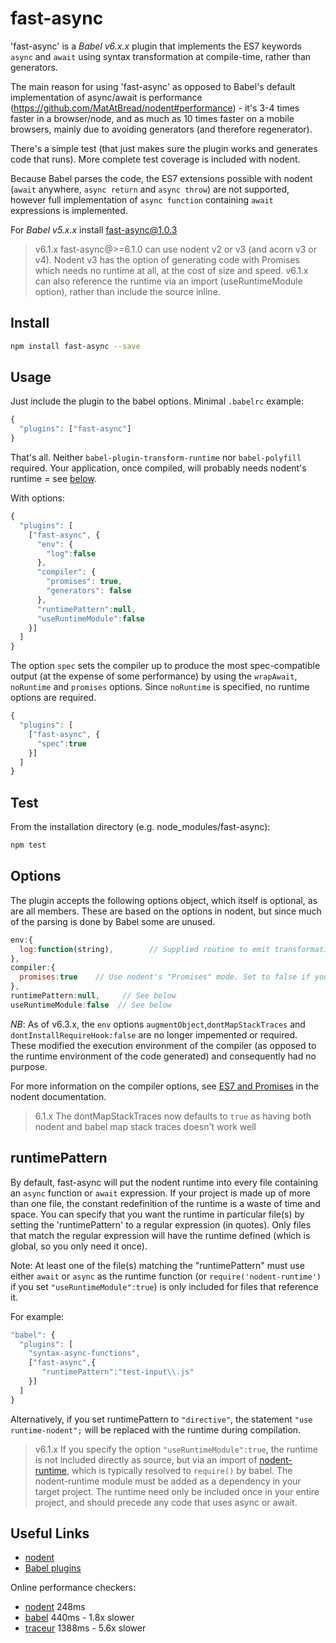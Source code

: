 fast-async
==========

'fast-async' is a _Babel v6.x.x_ plugin that implements the ES7 keywords `async` and `await` using syntax transformation
at compile-time, rather than generators.

The main reason for using 'fast-async' as opposed to Babel's default implementation of async/await is
performance (https://github.com/MatAtBread/nodent#performance) - it's 3-4 times faster in a browser/node, and
as much as 10 times faster on a mobile browsers, mainly due to avoiding generators (and therefore regenerator).

There's a simple test (that just makes sure the plugin works and generates code that runs). More complete
test coverage is included with nodent.

Because Babel parses the code, the ES7 extensions possible with nodent (`await` anywhere, `async return` and `async throw`) are not supported, however full implementation of `async function` containing `await` expressions is implemented.

For _Babel v5.x.x_ install fast-async@1.0.3

> v6.1.x
fast-async@>=6.1.0 can use nodent v2 or v3 (and acorn v3 or v4). Nodent v3 has the option of generating code with Promises which needs no runtime at all, at the cost of size and speed. v6.1.x can also reference the runtime via an import (useRuntimeModule option), rather than include the source inline.

Install
-------
```bash
npm install fast-async --save
```
  
Usage
-----

Just include the plugin to the babel options. Minimal `.babelrc` example:
```js
{
  "plugins": ["fast-async"]
}
```

That's all. Neither `babel-plugin-transform-runtime` nor `babel-polyfill` required. Your application, once compiled, will probably needs nodent's runtime = see [below](#runtimepattern).

With options:
```js
{
  "plugins": [
    ["fast-async", {
      "env": {
      	"log":false
      },
      "compiler": {
        "promises": true,
        "generators": false
      },
      "runtimePattern":null,
      "useRuntimeModule":false
    }]
  ]
}
```

The option `spec` sets the compiler up to produce the most spec-compatible output (at the expense of some performance) by using the `wrapAwait`, `noRuntime` and `promises` options. Since `noRuntime` is specified, no runtime options are required.

```js
{
  "plugins": [
    ["fast-async", {
      "spec":true
    }]
  ]
}
```


Test
----
From the installation directory (e.g. node_modules/fast-async):
```bash
npm test
```
Options
-------
The plugin accepts the following options object, which itself is optional, as are all members. These are based on the options in nodent,
but since much of the parsing is done by Babel some are unused.

```js
env:{
  log:function(string),        // Supplied routine to emit transformation warnings. Default: console.log
},
compiler:{
  promises:true    // Use nodent's "Promises" mode. Set to false if your runtime environment does not support Promises (default: true)
},
runtimePattern:null,     // See below
useRuntimeModule:false  // See below
```
_NB_: As of v6.3.x, the `env` options `augmentObject`,`dontMapStackTraces` and `dontInstallRequireHook:false` are no longer impemented or required. These modified the execution environment of the compiler (as opposed to the runtime environment of the code generated) and consequently had no purpose.

For more information on the compiler options, see [ES7 and Promises](https://github.com/matatbread/nodent#es7-and-promises) in the nodent documentation.

> 6.1.x
The dontMapStackTraces now defaults to `true` as having both nodent and babel map stack traces doesn't work well

runtimePattern
--------------
By default, fast-async will put the nodent runtime into every file containing an `async` function or `await` expression. 
If your project is made up of more than one file, the constant redefinition of the runtime is a waste of time and space. You can 
specify that you want the runtime in particular file(s) by setting the 'runtimePattern' to a regular expression (in quotes). 
Only files that match the regular expression will have the runtime defined (which is global, so you only need it once). 

Note: At least one of the file(s) matching the "runtimePattern" must use either `await` or `async` as the runtime function (or `require('nodent-runtime')` if you set `"useRuntimeModule":true`) is only included for files that reference it.

For example:

```js
"babel": {
  "plugins": [
    "syntax-async-functions",
    ["fast-async",{
       "runtimePattern":"test-input\\.js"
    }]
  ]
}
```
Alternatively, if you set runtimePattern to `"directive"`, the statement `"use runtime-nodent";` will be replaced with the runtime during compilation.

> v6.1.x
If you specify the option `"useRuntimeModule":true`, the runtime is not included directly as source, but via an import of [nodent-runtime](https://github.com/MatAtBread/nodent-runtime), which is typically resolved to `require()` by babel. The nodent-runtime module must be added as a dependency in your target project. The runtime need only be included once in your entire project, and should precede any code that uses async or await.

Useful Links
------------

* [nodent](https://github.com/MatAtBread/nodent)
* [Babel plugins](http://babeljs.io/docs/advanced/plugins/)

Online performance checkers:

* [nodent](http://nodent.mailed.me.uk/#function%20pause()%20%7B%0A%20%20%20%20return%20new%20Promise(function%20(%24return%2C%20%24error)%20%7B%0A%20%20%20%20%20%20%20%20setTimeout(function%20()%20%7B%0A%20%20%20%20%20%20%20%20%20%20%20%20return%20%24return(0)%3B%0A%20%20%20%20%20%20%20%20%7D%2C%200)%3B%0A%20%20%20%20%7D)%3B%0A%7D%0A%0Aasync%20function%20doNothing()%20%7B%0A%20%20%20%20return%3B%0A%7D%0A%0Aasync%20function%20test()%20%7B%0A%20%20%20%20var%20t%20%3D%20Date.now()%3B%0A%20%20%20%20for%20(var%20j%20%3D%200%3B%20j%20%3C%2050%3B%20j%2B%2B)%20%7B%0A%20%20%20%20%20%20%20%20for%20(var%20i%20%3D%200%3B%20i%20%3C%202000%3B%20i%2B%2B)%20%7B%0A%20%20%20%20%20%20%20%20%20%20%20%20await%20doNothing()%3B%0A%20%20%20%20%20%20%20%20%7D%0A%20%20%20%20%20%20%20%20await%20pause()%3B%0A%20%20%20%20%7D%0A%20%20%20%20return%20Date.now()%20-%20t%3B%0A%7D%0A%0Atest().then(alert)%3B%0A~options~%7B%22mode%22%3A%22promises%22%2C%22promiseType%22%3A%22Zousan%22%2C%22noRuntime%22%3Atrue%2C%22es6target%22%3Afalse%2C%22wrapAwait%22%3Afalse%2C%22spec%22%3Afalse%7D) 248ms
* [babel](https://babeljs.io/repl/#?babili=false&evaluate=true&lineWrap=false&presets=es2015%2Cstage-3&targets=&browsers=&builtIns=false&debug=false&experimental=true&loose=false&spec=false&code_lz=GYVwdgxgLglg9mABABwIYgM4FMAUBKRAbwChEzEAnLKECpMLAd0QAUK4BbGbHUSWBIhwASKjToAaRMKwV2FAiXLLE2KABUYHLHBBRe4aPCT4ipFRbG0ko6tZwAGPAG5zFgL5Snr5e5fF3YmJUDABPSEQ-I0EAEzgAOTgoAAsYMABzUyVyKzpXQOCwiKiBJCgsDH1FN0QAN1QKRChEAF5EABFUcoA6MDhGfB9yYDhGnHrGgCtWxAdnRGmAHkQAVjmFgGoN6osyEbGJxBgZ9ePlgCYHK_mYLZ3d5VRGVBhmuMSUtMz_B8CHp5ezTQmFwP3IfxydjoHS6WF6_VMAFomvkguVKvhuiksGAcKgADayKD-IA) 440ms - 1.8x slower
* [traceur](https://google.github.io/traceur-compiler/demo/repl.html#%2F%2F%20Options%3A%20--annotations%20--array-comprehension%20--async-functions%20--async-generators%20--exponentiation%20--export-from-extended%20--for-on%20--generator-comprehension%20--member-variables%20--proper-tail-calls%20--require%20--symbols%20--types%20%0Afunction%20pause()%20%7B%0A%20%20%20%20return%20new%20Promise(function%20(%24return%2C%20%24error)%20%7B%0A%20%20%20%20%20%20%20%20setTimeout(function%20()%20%7B%0A%20%20%20%20%20%20%20%20%20%20%20%20return%20%24return(0)%3B%0A%20%20%20%20%20%20%20%20%7D%2C%200)%3B%0A%20%20%20%20%7D)%3B%0A%7D%0A%0Aasync%20function%20doNothing()%20%7B%0A%20%20%20%20return%3B%0A%7D%0A%0Aasync%20function%20test()%20%7B%0A%20%20%20%20var%20t%20%3D%20Date.now()%3B%0A%20%20%20%20for%20(var%20j%20%3D%200%3B%20j%20%3C%2050%3B%20j%2B%2B)%20%7B%0A%20%20%20%20%20%20%20%20for%20(var%20i%20%3D%200%3B%20i%20%3C%202000%3B%20i%2B%2B)%20%7B%0A%20%20%20%20%20%20%20%20%20%20%20%20await%20doNothing()%3B%0A%20%20%20%20%20%20%20%20%7D%0A%20%20%20%20%20%20%20%20await%20pause()%3B%0A%20%20%20%20%7D%0A%20%20%20%20return%20Date.now()%20-%20t%3B%0A%7D%0A%0Atest().then(alert)%3B%0A) 1388ms - 5.6x slower

